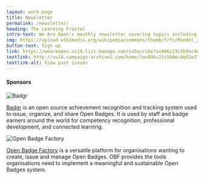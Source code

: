```yaml
---
layout: work-page
title: Newsletter
permalink: /newsletter/
heading: The Learning Fractal
intro-text: We Are Open's monthly newsletter covering topics including Open Badges and micro-credentials, creativity in learning, new frontiers in educational technology, learning pathways, and more!
img: https://upload.wikimedia.org/wikipedia/commons/thumb/f/fc/Mandel_zoom_08_satellite_antenna.jpg/320px-Mandel_zoom_08_satellite_antenna.jpg
button-text: Sign up
link: https://weareopen.us14.list-manage.com/subscribe?u=996c23c5b9ec4e92e3762a2cc&id=2f78fad2e0
textlink: http://us14.campaign-archive1.com/home/?u=996c23c5b9ec4e92e3762a2cc&id=2f78fad2e0
textlink-alt: View past issues
---
```

<div>
<h4>Sponsors</h4>
</div>
<div class="row">
    <div class="col s12 m7 l4">
      <div class="card">
        <div class="card-logo row center-align">
          <img src="{{ "/" | relative_url }}assets/images/badgr.png" class="responsive-img" alt="Badgr">
          <!--<span class="card-title">Badgr</span>-->
        </div>
        <div class="card-content">
          <p><a href="http://info.badgr.io/">Badgr</a> is an open source achievement recognition and tracking system used to issue, organize, and share Open Badges. It is used by staff and badge earners around the world for competency recognition, professional development, and connected learning.</p>
        </div>
      </div>
     </div>
     <div class="col s12 m7 l4">
	<div class="card">
        <div class="card-logo row center-align">
          <img src="{{ "/" | relative_url }}assets/images/obf.png" class="responsive-img" alt="Open Badge Factory">
          <!--<span class="card-title">Open Badge Factory</span>-->
        </div>
        <div class="card-content">
		<p><a href="https://openbadgefactory.com/">Open Badge Factory</a> is a versatile platform for organisations wanting to create, issue and manage Open Badges. OBF provides the tools organisations need to implement a meaningful and sustainable Open Badges system.</p>
        </div>
      </div>	    
    </div>
        
</div>


                          
